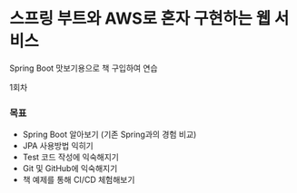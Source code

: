 # 스프링 부트와 AWS로 혼자 구현하는 웹 서비스

Spring Boot 맛보기용으로 책 구입하여 연습 

1회차

### 목표

- Spring Boot 알아보기 (기존 Spring과의 경험 비교)
- JPA 사용방법 익히기
- Test 코드 작성에 익숙해지기
- Git 및 GitHub에 익숙해지기
- 책 예제를 통해 CI/CD 체험해보기